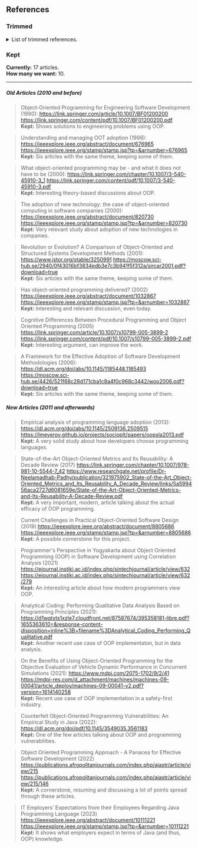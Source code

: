 ## References
### Trimmed
<details>

<summary> List of trimmed references. </summary>

> ~~Object-Oriented Programming, Functional Programming and R (2014): 
https://projecteuclid.org/journals/statistical-science/volume-29/issue-2/Object-Oriented-Programming-Functional-Programming-and-R/10.1214/13-STS452.full
https://projecteuclid.org/journalArticle/Download?urlId=10.1214%2F13-STS452~~<br>
**Trimmed:** Too specific... towards a different programming subject.

> ~~Object-Oriented Programming (2013): 
https://www.researchgate.net/publication/327285381_Object_Oriented_Programming
https://www.researchgate.net/profile/Asen-Rahnev/publication/327285381_Object_Oriented_Programming/links/5b86a8da299bf1d5a730cbf9/Object-Oriented-Programming.pdf~~<br>
**Trimmed:** No access to the full book was possible.

> ~~A quantitative and qualitative assessment of aspectual feature modules for evolving software product lines (2014):
https://www.sciencedirect.com/science/article/pii/S0167642314001336
https://pdf.sciencedirectassets.com/271600/1-s2.0-S0167642314X00298/1-s2.0-S0167642314001336/main.pdf~~<br>
**Trimmed:** Erroneous addition (the article isn't refering to OOP).

> ~~An object-oriented program development environment for the first programming course (1996):
https://dl.acm.org/doi/abs/10.1145/236462.236514
https://dl.acm.org/doi/pdf/10.1145/236462.236514~~<br>
**Trimmed:** Too specific towards the education aspect.

> ~~Object-oriented development in an industrial environment (1987)
https://dl.acm.org/doi/abs/10.1145/38765.38824
https://dl.acm.org/doi/pdf/10.1145/38765.38824~~<br>
**Trimmed:** Too old and specific.

> ~~Concepts and Paradigms of Object-Oriented Programming, Expansion of Oct 400PSLA-89 Keynote Talk (1990): 
https://dl.acm.org/doi/pdf/10.1145/382192.383004 <br>
**Kept:** Can be used as a generic, old explanation towards OOP.~~ <br>
**Trimmed:** Not enough to justify an entire article about it.

> ~~Design Patterns Vs Aspect Oriented Programming – A Qualitative and a Quantitative Assessment (2010):
https://citeseerx.ist.psu.edu/document?repid=rep1&type=pdf&doi=6c47ff1407596cec6cb116b3c28f036194d3b625
**Kept:** Study about a possible weakness of OOP implementations.~~ <br>
**Trimmed:** Too weak compared to other articles.

> ~~Adoption of Software Engineering Process Inovations: The Case of Object Orientation (1993):
https://www.researchgate.net/profile/Chris-Kemerer/publication/239583404_Adoption_of_software_engineering_process_innovations_The_case_of_object_orientation/links/0a85e536b7945d716d000000/Adoption-of-software-engineering-process-innovations-The-case-of-object-orientation.pdf <br>
**Kept:** The same as the one before but focused at "Software" companies.~~ <br>
**Trimmed:** Six articles with the same theme, trimming some of them.

> ~~Object-oriented programming in control system design: a survey (1994):
https://www.sciencedirect.com/science/article/pii/0005109894901066
https://pdf.sciencedirectassets.com/271426/1-s2.0-S0005109800X01884/1-s2.0-0005109894901066/main.pdf <br>
**Kept:** The same as the one before.~~ <br>
**Trimmed:** Six articles with the same theme, trimming some of them. 
> Another metric suite for object-oriented programming (1998): 
https://www.sciencedirect.com/science/article/pii/S0164121298100523
https://pdf.sciencedirectassets.com/271629/1-s2.0-S0164121200X00532/1-s2.0-S0164121298100523/main.pdf <br>
~~**Kept:** Slighly useful (talks about metrics to evaluating OOP efficiency).~~ <br>
~~**Questionable:** "State-of-the-Art Object-Oriented Metrics and Its Reusability: A Decade Review" is far more modern.~~
**Trimmed:** Considering the sheer number of articles still to remove, this one is weak enough to go.

</details>

### Kept
**Currently:** 17 articles. <br> **How many we want:** 10.

---
##### Old Articles (2010 and before)
> Object-Oriented Programming for Engineering Software Development (1990): 
https://link.springer.com/article/10.1007/BF01200200
https://link.springer.com/content/pdf/10.1007/BF01200200.pdf <br>
**Kept:** Shows solutions to engineering problems using OOP.

> Understanding and managing OOT adoption (1998):
https://ieeexplore.ieee.org/abstract/document/676965
https://ieeexplore.ieee.org/stamp/stamp.jsp?tp=&arnumber=676965 <br>
**Kept:** Six articles with the same theme, keeping some of them. 

> What object-oriented programming may be - and what it does not have to be (2000):
https://link.springer.com/chapter/10.1007/3-540-45910-3_1
https://link.springer.com/content/pdf/10.1007/3-540-45910-3.pdf <br>
**Kept:** Interesting theory-based discussions about OOP.

> The adoption of new technology: the case of object-oriented computing in software companies (2000):
https://ieeexplore.ieee.org/abstract/document/820730
https://ieeexplore.ieee.org/stamp/stamp.jsp?tp=&arnumber=820730 <br>
**Kept:** Very relevant study about adoption of new technologies in companies.

> Revolution or Evolution? A Comparison of Object-Oriented and Structured Systems Development Methods (2001):
https://www.jstor.org/stable/3250991
https://moscow.sci-hub.se/2940/0f43016bf3834edb3e7c3b941f5f312a/sircar2001.pdf?download=true <br>
**Kept:** Six articles with the same theme, keeping some of them. 

> Has object-oriented programming delivered? (2002)
https://ieeexplore.ieee.org/abstract/document/1032867
https://ieeexplore.ieee.org/stamp/stamp.jsp?tp=&arnumber=1032867 <br>
**Kept:** Interesting and relevant discussion, even today.

> Cognitive Differences Between Procedural Programming and Object Oriented Programming (2005)
https://link.springer.com/article/10.1007/s10799-005-3899-2
https://link.springer.com/content/pdf/10.1007/s10799-005-3899-2.pdf <br>
**Kept:** Interesting argument, can improve the work.

> A Framework for the Effective Adoption of Software Development Methodologies (2006):
https://dl.acm.org/doi/abs/10.1145/1185448.1185493
https://moscow.sci-hub.se/4426/521f68c28d171cba1c8a4f0c968c3442/woo2006.pdf?download=true <br>
**Kept:** Six articles with the same theme, keeping some of them. 
##### New Articles (2011 and afterwards)
> Empirical analysis of programming language adoption (2013):
https://dl.acm.org/doi/abs/10.1145/2509136.2509515
https://lmeyerov.github.io/projects/socioplt/papers/oopsla2013.pdf <br>
**Kept:** A very solid study about how developers choose programming languages.

> State-of-the-Art Object-Oriented Metrics and Its Reusability: A Decade Review (2017)
https://link.springer.com/chapter/10.1007/978-981-10-5544-7_42
https://www.researchgate.net/profile/Dr-Neelamadhab-Padhy/publication/321975902_State-of-the-Art_Object-Oriented_Metrics_and_Its_Reusability_A_Decade_Review/links/5a599456aca2727d6081659e/State-of-the-Art-Object-Oriented-Metrics-and-Its-Reusability-A-Decade-Review.pdf <br>
**Kept:** A very important, modern, article talking about the actual efficacy of OOP programming.

> Current Challenges in Practical Object-Oriented Software Design (2019)
https://ieeexplore.ieee.org/abstract/document/8805686
https://ieeexplore.ieee.org/stamp/stamp.jsp?tp=&arnumber=8805686 <br>
**Kept:** A possible cornerstone for this project.

> Programmer's Perspective in Yogyakarta about Object Oriented Programming (OOP) in Software Development using Correlation Analysis (2021)
https://ejournal.instiki.ac.id/index.php/sintechjournal/article/view/632
https://ejournal.instiki.ac.id/index.php/sintechjournal/article/view/632/279 <br>
**Kept:** An interesting article about how modern programmers view OOP.

> Analytical Coding: Performing Qualitative Data Analysis Based on Programming Principles (2021):
https://d1wqtxts1xzle7.cloudfront.net/87587674/395358181-libre.pdf?1655363610=&response-content-disposition=inline%3B+filename%3DAnalytical_Coding_Performing_Qualitative.pdf <br>
**Kept:** Another recent use case of OOP implementaton, but in data analysis.

> On the Benefits of Using Object-Oriented Programming for the Objective Evaluation of Vehicle Dynamic Performance in Concurrent Simulations (2021):
https://www.mdpi.com/2075-1702/9/2/41
https://mdpi-res.com/d_attachment/machines/machines-09-00041/article_deploy/machines-09-00041-v2.pdf?version=1614140258 <br>
**Kept:** Recent use case of OOP implementation in a safety-first industry.

> Counterfeit Object-Oriented Programming Vulnerabilities: An Empirical Study in Java (2022):
https://dl.acm.org/doi/pdf/10.1145/3549035.3561183 <br>
**Kept:** One of the few articles talking about OOP and programming vulnerabilities.

> Object Oriented Programming Approach - A Panacea for Effective Software Development (2022)
https://publications.afropolitanjournals.com/index.php/ajastr/article/view/215
https://publications.afropolitanjournals.com/index.php/ajastr/article/view/215/146 <br>
**Kept:** A cornerstone, resuming and discussing a lot of points spread through these articles.

> IT Employers’ Expectations from their Employees Regarding Java Programming Language (2023)
https://ieeexplore.ieee.org/abstract/document/10111221
https://ieeexplore.ieee.org/stamp/stamp.jsp?tp=&arnumber=10111221 <br>
**Kept:** It shows what employers expect in terms of Java (and thus, OOP) knowledge.
